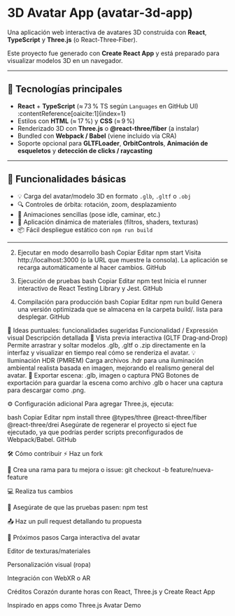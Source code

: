 # 3D Avatar App (avatar‑3d‑app)

Una aplicación web interactiva de avatares 3D construida con **React**, **TypeScript** y **Three.js** (o React‑Three‑Fiber). 

Este proyecto fue generado con **Create React App** y está preparado para visualizar modelos 3D en un navegador.

---

## 🧪 Tecnologías principales

- **React** + **TypeScript** (≈ 73 % TS según `Languages` en GitHub UI) :contentReference[oaicite:1]{index=1}  
- Estilos con **HTML** (≈ 17 %) y **CSS** (≈ 9 %) 
- Renderizado 3D con **Three.js** o **@react‑three/fiber** (a instalar)
- Bundled con **Webpack / Babel** (viene incluido vía CRA)
- Soporte opcional para **GLTFLoader**, **OrbitControls**, **Animación de esqueletos** y **detección de clicks / raycasting**

---

## 🌟 Funcionalidades básicas

- 💡 Carga del avatar/modelo 3D en formato `.glb`, `.gltf` o `.obj`
- 🔍 Controles de órbita: rotación, zoom, desplazamiento
- 🧍 Animaciones sencillas (pose idle, caminar, etc.)
- 🎨 Aplicación dinámica de materiales (filtros, shaders, texturas)
- 📦 Fácil despliegue estático con `npm run build`

---
2. Ejecutar en modo desarrollo
bash
Copiar
Editar
npm start
Visita http://localhost:3000 (o la URL que muestre la consola). La aplicación se recarga automáticamente al hacer cambios. 
GitHub

3. Ejecución de pruebas
bash
Copiar
Editar
npm test
Inicia el runner interactivo de React Testing Library y Jest. 
GitHub

4. Compilación para producción
bash
Copiar
Editar
npm run build
Genera una versión optimizada que se almacena en la carpeta build/. lista para desplegar. 
GitHub

🚀 Ideas puntuales: funcionalidades sugeridas
Funcionalidad / Expressión visual	Descripción detallada
🎯 Vista previa interactiva (GLTF Drag‑and‑Drop)	Permite arrastrar y soltar modelos .glb, .gltf o .zip directamente en la interfaz y visualizar en tiempo real cómo se renderiza el avatar.
💡 Iluminación HDR (PMREM)	Carga archivos .hdr para una iluminación ambiental realista basada en imagen, mejorando el realismo general del avatar.
📸 Exportar escena: .glb, imagen o captura PNG	Botones de exportación para guardar la escena como archivo .glb o hacer una captura para descargar como .png.


⚙️ Configuración adicional
Para agregar Three.js, ejecuta:

bash
Copiar
Editar
npm install three @types/three @react-three/fiber @react-three/drei
Asegúrate de regenerar el proyecto si eject fue ejecutado, ya que podrías perder scripts preconfigurados de Webpack/Babel. 
GitHub

🛠️ Cómo contribuir
⚡ Haz un fork

🧠 Crea una rama para tu mejora o issue: git checkout -b feature/nueva-feature

💻 Realiza tus cambios

🔧 Asegúrate de que las pruebas pasen: npm test

📤 Haz un pull request detallando tu propuesta

🎯 Próximos pasos
Carga interactiva del avatar 

Editor de texturas/materiales

Personalización visual (ropa)

Integración con WebXR o AR

Créditos
Corazón durante horas con React, Three.js y Create React App

Inspirado en apps como Three.js Avatar Demo


